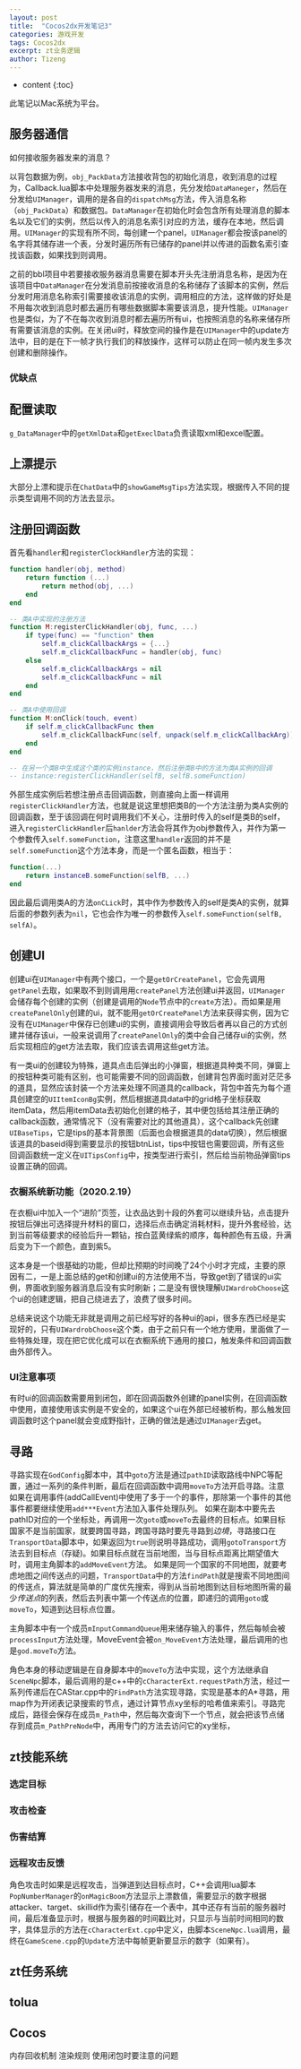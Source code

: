 ```yaml
---
layout: post
title:  "Cocos2dx开发笔记3"
categories: 游戏开发
tags: Cocos2dx
excerpt: zt业务逻辑
author: Tizeng
---
```


* content
{:toc}

此笔记以Mac系统为平台。

## 服务器通信

如何接收服务器发来的消息？

以背包数据为例，`obj_PackData`方法接收背包的初始化消息，收到消息的过程为，Callback.lua脚本中处理服务器发来的消息，先分发给`DataManeger`，然后在分发给`UIManager`，调用的是各自的`dispatchMsg`方法，传入消息名称（`obj_PackData`）和数据包。`DataManager`在初始化时会包含所有处理消息的脚本名以及它们的实例，然后以传入的消息名索引对应的方法，缓存在本地，然后调用。`UIManager`的实现有所不同，每创建一个panel，`UIManager`都会按该panel的名字将其储存进一个表，分发时遍历所有已储存的panel并以传进的函数名索引查找该函数，如果找到则调用。

之前的bbl项目中若要接收服务器消息需要在脚本开头先注册消息名称，是因为在该项目中`DataManager`在分发消息前按接收消息的名称储存了该脚本的实例，然后分发时用消息名称索引需要接收该消息的实例，调用相应的方法，这样做的好处是不用每次收到消息时都去遍历有哪些数据脚本需要该消息，提升性能。`UIManager`也是类似，为了不在每次收到消息时都去遍历所有ui，也按照消息的名称来储存所有需要该消息的实例。在关闭ui时，释放空间的操作是在`UIManager`中的update方法中，目的是在下一帧才执行我们的释放操作，这样可以防止在同一帧内发生多次创建和删除操作。

### 优缺点



## 配置读取

`g_DataManager`中的`getXmlData`和`getExeclData`负责读取xml和excel配置。

## 上漂提示

大部分上漂和提示在`ChatData`中的`showGameMsgTips`方法实现，根据传入不同的提示类型调用不同的方法去显示。

## 注册回调函数

首先看`handler`和`registerClockHandler`方法的实现：

```lua
function handler(obj, method)
    return function (...)
        return method(obj, ...)
    end
end

-- 类A中实现的注册方法
function M:registerClickHandler(obj, func, ...)
    if type(func) == "function" then 
        self.m_clickCallbackArgs = {...}
        self.m_clickCallbackFunc = handler(obj, func)
    else
        self.m_clickCallbackArgs = nil
        self.m_clickCallbackFunc = nil
    end
end

-- 类A中使用回调
function M:onClick(touch, event)
    if self.m_clickCallbackFunc then 
        self.m_clickCallbackFunc(self, unpack(self.m_clickCallbackArg))
    end
end

-- 在另一个类B中生成这个类的实例instance，然后注册类B中的方法为类A实例的回调
-- instance:registerClickHandler(selfB, selfB.someFunction)
```

外部生成实例后若想注册点击回调函数，则直接向上面一样调用`registerClickHandler`方法，也就是说这里想把类B的一个方法注册为类A实例的回调函数，至于该回调在何时调用我们不关心，注册时传入的self是类B的self，进入`registerClickHandler`后`hanlder`方法会将其作为obj参数传入，并作为第一个参数传入`self.someFunction`，注意这里`handler`返回的并不是`self.someFunction`这个方法本身，而是一个匿名函数，相当于：

```lua
function(...) 
    return instanceB.someFunction(selfB, ...)
end
```

因此最后调用类A的方法`onCLick`时，其中作为参数传入的self是类A的实例，就算后面的参数列表为`nil`，它也会作为唯一的参数传入`self.someFunction(selfB, selfA)`。

## 创建UI

创建ui在`UIManager`中有两个接口，一个是`getOrCreatePanel`，它会先调用`getPanel`去取，如果取不到则调用用`createPanel`方法创建ui并返回，`UIManager`会储存每个创建的实例（创建是调用的`Node`节点中的`create`方法）。而如果是用`createPanelOnly`创建的ui，就不能用`getOrCreatePanel`方法来获得实例，因为它没有在`UIManager`中保存已创建ui的实例，直接调用会导致后者再以自己的方式创建并储存该ui，一般来说调用了`createPanelOnly`的类中会自己储存ui的实例，然后实现相应的get方法去取，我们应该去调用这些get方法。

有一类ui的创建较为特殊，道具点击后弹出的小弹窗，根据道具种类不同，弹窗上的按钮种类可能有区别，也可能需要不同的回调函数，创建背包界面时面对茫茫多的道具，显然应该封装一个方法来处理不同道具的callback，背包中首先为每个道具创建空的`UIItemIconBg`实例，然后根据道具data中的grid格子坐标获取itemData，然后用itemData去初始化创建的格子，其中便包括给其注册正确的callback函数，通常情况下（没有需要对比的其他道具），这个callback先创建`UIBaseTips`，它是tips的基本背景图（后面也会根据道具的data切换），然后根据该道具的baseid得到需要显示的按钮btnList，tips中按钮也需要回调，所有这些回调函数统一定义在`UITipsConfig`中，按类型进行索引，然后给当前物品弹窗tips设置正确的回调。

### 衣橱系统新功能（2020.2.19）

在衣橱ui中加入一个“进阶”页签，让衣品达到十段的外套可以继续升钻，点击提升按钮后弹出可选择提升材料的窗口，选择后点击确定消耗材料，提升外套经验，达到当前等级要求的经验后升一颗钻，按白蓝黄绿紫的顺序，每种颜色有五级，升满后变为下一个颜色，直到紫5。

这本身是一个很基础的功能，但却比预期的时间晚了24个小时才完成，主要的原因有二，一是上面总结的get和创建ui的方法使用不当，导致get到了错误的ui实例，界面收到服务器消息后没有实时刷新；二是没有很快理解`UIWardrobChoose`这个ui的创建逻辑，把自己绕进去了，浪费了很多时间。

总结来说这个功能无非就是调用之前已经写好的各种ui的api，很多东西已经是实现好的，只有`UIWardrobChoose`这个类，由于之前只有一个地方使用，里面做了一些特殊处理，现在把它优化成可以在衣橱系统下通用的接口，触发条件和回调函数由外部传入。

### UI注意事项

有时ui的回调函数需要用到闭包，即在回调函数外创建的panel实例，在回调函数中使用，直接使用该实例是不安全的，如果这个ui在外部已经被析构，那么触发回调函数时这个panel就会变成野指针，正确的做法是通过`UIManager`去get。

## 寻路

寻路实现在`GodConfig`脚本中，其中`goto`方法是通过`pathID`读取路线中NPC等配置，通过一系列的条件判断，最后在回调函数中调用`moveTo`方法开启寻路。注意如果在调用事件(addCallEvent)中使用了多于一个的事件，那除第一个事件的其他事件都要继续使用`add***Event`方法加入事件处理队列。
如果在副本中要先去pathID对应的一个坐标处，再调用一次`goto`或`moveTo`去最终的目标点。如果目标国家不是当前国家，就要跨国寻路，跨国寻路时要先寻路到*边境*，寻路接口在`TransportData`脚本中，如果返回为`true`则说明寻路成功，调用`gotoTransport`方法去到目标点（存疑)。如果目标点就在当前地图，当与目标点距离比期望值大时，调用主角脚本的`addMoveEvent`方法。
如果是同一个国家的不同地图，就要考虑地图之间传送点的问题，`TransportData`中的方法`findPath`就是搜索不同地图间的传送点，算法就是简单的广度优先搜索，得到从当前地图到达目标地图所需的最少*传送点*的列表，然后去列表中第一个传送点的位置，即递归的调用`goto`或`moveTo`，知道到达目标点位置。

主角脚本中有一个成员`mInputCommandQueue`用来储存输入的事件，然后每帧会被`processInput`方法处理，MoveEvent会被`on_MoveEvent`方法处理，最后调用的也是`god.moveTo`方法。

角色本身的移动逻辑是在自身脚本中的`moveTo`方法中实现，这个方法继承自`SceneNpc`脚本，最后调用的是c++中的`cCharacterExt.requestPath`方法，经过一系列传递后在CAStar.cpp中的`FindPath`方法实现寻路，实现是基本的A*寻路，用map作为开闭表记录搜索的节点，通过计算节点xy坐标的哈希值来索引。寻路完成后，路径会保存在成员`m_Path`中，然后每次查询下一个节点，就会把该节点储存到成员`m_PathPreNode`中，再用专门的方法去访问它的xy坐标，

## zt技能系统

### 选定目标
### 攻击检查
### 伤害结算

### 远程攻击反馈

角色攻击时如果是远程攻击，当弹道到达目标点时，C++会调用lua脚本`PopNumberManager`的`onMagicBoom`方法显示上漂数值，需要显示的数字根据attacker、target、skillid作为索引储存在一个表中，其中还存有当前的服务器时间，最后准备显示时，根据与服务器的时间戳比对，只显示与当前时间相同的数字，具体显示的方法在`cCharacterExt.cpp`中定义，由脚本`SceneNpc.lua`调用，最终在`GameScene.cpp`的`Update`方法中每帧更新要显示的数字（如果有）。

## zt任务系统

## tolua

## Cocos

内存回收机制
渲染规则
使用闭包时要注意的问题
